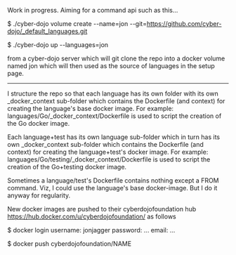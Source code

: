 Work in progress. Aiming for a command api such as this...

$ ./cyber-dojo volume create --name=jon --git=https://github.com/cyber-dojo/_default_languages.git

$ ./cyber-dojo up --languages=jon
 
from a cyber-dojo server which will git clone the repo into a docker volume
named jon which will then used as the source of languages in the setup page.

--------------------------------------------------------

I structure the repo so that each language has its own folder with its 
own _docker_context sub-folder which contains the Dockerfile (and context) 
for creating the language's base docker image. For example:
  languages/Go/_docker_context/Dockerfile
is used to script the creation of the Go docker image.

Each language+test has its own language sub-folder
which in turn has its own _docker_context sub-folder
which contains the Dockerfile (and context) for creating
the language+test's docker image. For example:
  languages/Go/testing/_docker_context/Dockerfile
is used to script the creation of the Go+testing docker image.

Sometimes a language/test's Dockerfile
contains nothing except a FROM command. Viz, I could use
the language's base docker-image. But I do it anyway for
regularity.

New docker images are pushed to their cyberdojofoundation hub
https://hub.docker.com/u/cyberdojofoundation/
as follows

$ docker login
username: jonjagger
password: ...
email: ...

$ docker push cyberdojofoundation/NAME

